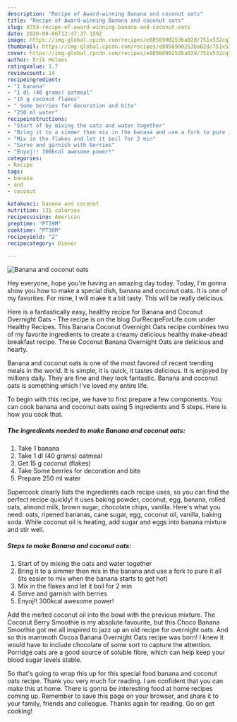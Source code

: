 ```yaml
---
description: "Recipe of Award-winning Banana and coconut oats"
title: "Recipe of Award-winning Banana and coconut oats"
slug: 3759-recipe-of-award-winning-banana-and-coconut-oats
date: 2020-08-06T12:47:37.159Z
image: https://img-global.cpcdn.com/recipes/e8056990253ba02d/751x532cq70/banana-and-coconut-oats-recipe-main-photo.jpg
thumbnail: https://img-global.cpcdn.com/recipes/e8056990253ba02d/751x532cq70/banana-and-coconut-oats-recipe-main-photo.jpg
cover: https://img-global.cpcdn.com/recipes/e8056990253ba02d/751x532cq70/banana-and-coconut-oats-recipe-main-photo.jpg
author: Erik Holmes
ratingvalue: 3.7
reviewcount: 14
recipeingredient:
- "1 banana"
- "1 dl (40 grams) oatmeal"
- "15 g coconut flakes"
- " Some berries for decoration and bite"
- "250 ml water"
recipeinstructions:
- "Start of by mixing the oats and water together"
- "Bring it to a simmer then mix in the banana and use a fork to pure it all (its easier to mix when the banana starts to get hot)"
- "Mix in the flakes and let it boil for 2 min"
- "Serve and garnish with berries"
- "Enyoj!! 300kcal awesome power!"
categories:
- Recipe
tags:
- banana
- and
- coconut

katakunci: banana and coconut 
nutrition: 131 calories
recipecuisine: American
preptime: "PT39M"
cooktime: "PT36M"
recipeyield: "2"
recipecategory: Dinner

---
```



![Banana and coconut oats](https://img-global.cpcdn.com/recipes/e8056990253ba02d/751x532cq70/banana-and-coconut-oats-recipe-main-photo.jpg)

Hey everyone, hope you're having an amazing day today. Today, I'm gonna show you how to make a special dish, banana and coconut oats. It is one of my favorites. For mine, I will make it a bit tasty. This will be really delicious.

Here is a fantastically easy, healthy recipe for Banana and Coconut Overnight Oats - The recipe is on the blog OurRecipeForLife.com under Healthy Recipes. This Banana Coconut Overnight Oats recipe combines two of my favorite ingredients to create a creamy delicious healthy make-ahead breakfast recipe. These Coconut Banana Overnight Oats are delicious and hearty.

Banana and coconut oats is one of the most favored of recent trending meals in the world. It is simple, it is quick, it tastes delicious. It is enjoyed by millions daily. They are fine and they look fantastic. Banana and coconut oats is something which I've loved my entire life.


To begin with this recipe, we have to first prepare a few components. You can cook banana and coconut oats using 5 ingredients and 5 steps. Here is how you cook that.

<!--inarticleads1-->

##### The ingredients needed to make Banana and coconut oats:

1. Take 1 banana
1. Take 1 dl (40 grams) oatmeal
1. Get 15 g coconut (flakes)
1. Take  Some berries for decoration and bite
1. Prepare 250 ml water


Supercook clearly lists the ingredients each recipe uses, so you can find the perfect recipe quickly! It uses baking powder, coconut, egg, banana, rolled oats, almond milk, brown sugar, chocolate chips, vanilla. Here&#39;s what you need: oats, ripened bananas, cane sugar, egg, coconut oil, vanilla, baking soda. While coconut oil is heating, add sugar and eggs into banana mixture and stir well. 

<!--inarticleads2-->

##### Steps to make Banana and coconut oats:

1. Start of by mixing the oats and water together
1. Bring it to a simmer then mix in the banana and use a fork to pure it all (its easier to mix when the banana starts to get hot)
1. Mix in the flakes and let it boil for 2 min
1. Serve and garnish with berries
1. Enyoj!! 300kcal awesome power!


Add the melted coconut oil into the bowl with the previous mixture. The Coconut Berry Smoothie is my absolute favourite, but this Choco Banana Smoothie got me all inspired to jazz up an old recipe for overnight oats. And so this mammoth Cocoa Banana Overnight Oats recipe was born! I knew it would have to include chocolate of some sort to capture the attention. Porridge oats are a good source of soluble fibre, which can help keep your blood sugar levels stable. 

So that's going to wrap this up for this special food banana and coconut oats recipe. Thank you very much for reading. I am confident that you can make this at home. There is gonna be interesting food at home recipes coming up. Remember to save this page on your browser, and share it to your family, friends and colleague. Thanks again for reading. Go on get cooking!
